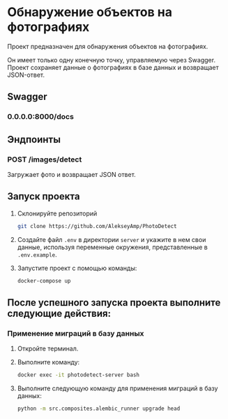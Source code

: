 
# Обнаружение объектов на фотографиях
Проект предназначен для обнаружения объектов на фотографиях.

Он имеет только одну конечную точку, управляемую через Swagger. Проект сохраняет данные о фотографиях в базе данных и возвращает JSON-ответ.

## Swagger
### 0.0.0.0:8000/docs

## Эндпоинты

### POST /images/detect
Загружает фото и возвращает JSON ответ.

## Запуск проекта
1. Склонируйте репозиторий
    ```bash
    git clone https://github.com/AlekseyAmp/PhotoDetect
    ```
2. Создайте файл `.env` в директории `server` и укажите в нем свои данные, используя переменные окружения, представленные в `.env.example`.
3. Запустите проект с помощью команды:

   ```bash
   docker-compose up
## После успешного запуска проекта выполните следующие действия:

### Применение миграций в базу данных

1. Откройте терминал.
2. Выполните команду:

   ```bash
   docker exec -it photodetect-server bash
3. Выполните следующую команду для применения миграций в базу данных:

   ```bash
   python -m src.composites.alembic_runner upgrade head
